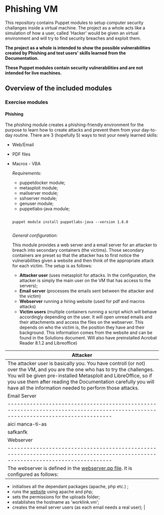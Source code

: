 # Phishing VM

This repository contains Puppet modules to setup computer security challanges inside
a virtual machine. The project as a whole acts like a simulation of how a user, called
'Hacker' would be given an virtual environment and will try to find security breaches
and exploit them. 

**The project as a whole is intended to show the possible vulnerabilities created by 
Phishing and test users' skills learned from the Documentation.**

**These Puppet modules contain security vulnerabilities and are not intended for live
machines.**  

## Overview of the included modules

### Exercise modules

#### Phishing

The phishing module creates a phishing-friendly environment for the purpose to learn how to create attacks
and prevent them from your day-to-day routine. There are 3 (hopefully 5) ways to test your newly learned skills:

-   Web/Email
-   PDF files
-   Macros - VBA

    *Requirements:*

    -   puppetdocker module;
    -   metasploit module;
    -   mailserver module;
    -   sshserver module;
    -   genuser module;    
    -   puppetlabs-java module;
    
    ```
    
    puppet module install puppetlabs-java --version 1.6.0
    
    
    ```

    *General configuration:*

    This module provides a web server and a email server for an attacker to breach into secondary containers (the victims). Those secondary containers are preset so that the attacker has to first notice the vulnerabilities given a website and then think of the appropriate attack for each victim. The setup is as follows:

    - **Attacker user** (uses metasploit for attacks. In the configuration, the attacker is simply the main user on the VM that has access to the servers);
    - **Email server** (processes the emails sent between the attacker and the victim)
    - **Webserver** running a hiring website (used for pdf and macros attacks)
    - **Victim users** (multiple containers running a script which will behave accordingly depending on the user. It will open unread emails and their attachments and access the files on the webserver. This depends on who the victim is, the position they have and their background. This information comes from the website and can be found in the Solutions document. Will also have preinstalled Acrobat Reader 8.1.2 and Libreoffice)

|Attacker|
|------------------------------------------------------------------------------------------------------------------------------|
|The attacker user is basically you. You have controll (or not) over the VM, and you are the one who has to try the challenges. You will be given pre-installed Metasploit and LibreOffice, so if you use them after reading the Documentation carefully you   will have all the information needed to perform those attacks.|
|Email Server|
|-------------------------------------------------------------------------------------------------------------------------------|
|aici manca-ti-as
safkanfk|
|Webserver|
|-------------------------------------------------------------------------------------------------------------------------------|
|The webserver is defined in the [webserver.pp file](phishing\manifests). It is configured as follows:
-   initialises all the dependant packages (apache, php etc.)  ;
-   runs the [website](\phishing\files\website) using apache and php;
-   sets the permissions for the uploads folder;
-   establishes the hostname as 'worklink.vm';
-   creates the email server users (as each email needs a real user);
|
